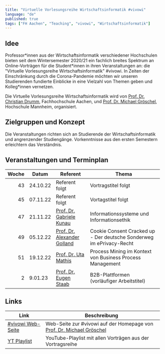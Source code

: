 ```yaml
---
title: "Virtuelle Vorlesungsreihe Wirtschaftsinformatik #vivowi"
language: "de"
published: true
tags: ["FH Aachen", "Teaching", "vivowi", "Wirtschaftsinformatik"]
---
```


## Idee

Professor\*innen aus der Wirtschaftsinformatik verschiedener Hochschulen bieten seit
dem Wintersemester 2020/21 ein fachlich breites Spektrum an Online-Vorträgen für die
Student\*innen in ihren Veranstaltungen an: die "Virtuelle Vorlesungsreihe Wirtschaftsinformatik"
\#vivowi. In Zeiten der Einschränkung durch die Corona-Pandemie möchten wir unseren
Studierenden fundierte Einblicke in eine Vielzahl von Themen geben und Kolleg\*innen
vernetzen.

Die Virtuelle Vorlesungsreihe Wirtschaftsinformatik wird von [Prof. Dr. Christian Drumm](https://drumm.sh),
Fachhochschule Aachen, und [Prof. Dr. Michael Gröschel](https://www.taxxas.com/),
Hochschule Mannheim, organisiert.

## Zielgruppen und Konzept

Die Veranstaltungen richten sich an Studierende der Wirtschaftsinformatik und angrenzender
Studiengänge. Vorkenntnisse aus den ersten Semestern erleichtern das Verständnis.

## Veranstaltungen und Terminplan

| Woche | Datum    | Referent                                                                                                                  | Thema                                                                |
| ----: | -------- | ------------------------------------------------------------------------------------------------------------------------- | -------------------------------------------------------------------- |
|    43 | 24.10.22 | Referent folgt                                                                                                            | Vortragstitel folgt                                                  |
|    45 | 07.11.22 | Referent folgt                                                                                                            | Vortagstitel folgt                                                   |
|    47 | 21.11.22 | [Prof. Dr. Gabriele Kunau](https://www.fh-dortmund.de/personen/Gabriele-Kunau/index.php)                                  | Informationssysteme und Informationsethik                            |
|    49 | 05.12.22 | [Prof. Dr. Alexander Golland](https://www.fh-aachen.de/menschen/golland)                                                  | Cookie Consent Cracked up - Der deutsche Sonderweg im ePrivacy-Recht |
|    51 | 19.12.22 | [Prof. Dr. Uta Mathis](https://www.hs-esslingen.de/en/staff/uta-mathis/)                                                  | Process Mining im Kontext von Business Process Management            |
|     2 | 9.01.23  | [Prof. Dr. Eugen Staab](https://hs-kl.de/hochschule/profil/personenverzeichnis/detailanzeige-personen/person/eugen-staab) | B2B-Plattformen (vorläufiger Arbeitstitel)                           |

## Links

| Link                                                                                    | Beschreibung                                                                                     |
| --------------------------------------------------------------------------------------- | ------------------------------------------------------------------------------------------------ |
| [#vivowi Web-Seite](https://taxxas.com/d.php?id=vvwi)                                   | Web-Seite zur #vivowi auf der Homepage von [Prof. Dr. Michael Gröschel](https://www.taxxas.com/) |
| [YT Playlist](https://www.youtube.com/playlist?list=PLoHu_WG_4r3VPd6fwMizSf7XQ4MnTjlUb) | YouTube-Playlist mit allen Vorträgen aus der Vortragsreihe                                       |
